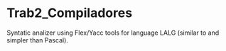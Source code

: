# Trab2_Compiladores
Syntatic analizer using Flex/Yacc tools for language LALG (similar to and simpler than Pascal).
